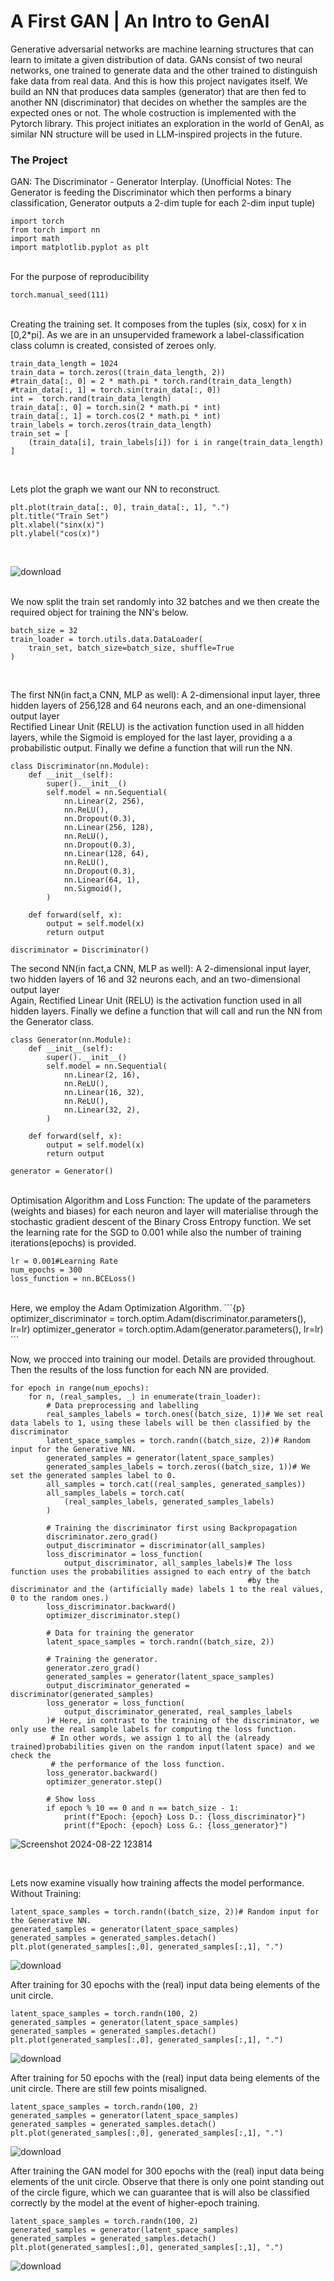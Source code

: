 # A First GAN | An Intro to GenAI
Generative adversarial networks are machine learning structures that can learn to imitate a given distribution of data.
GANs consist of two neural networks, one trained to generate data and the other trained to distinguish fake data from real data.
And this is how this project navigates itself. We build an NN that produces data samples (generator) that are then fed to another
NN (discriminator) that decides on whether the samples are the expected ones or not. The whole costruction is implemented with the Pytorch library.
This project initiates an exploration in the world of GenAI, as similar NN structure will be used in LLM-inspired projects in the future.


### The Project

GAN: The Discriminator - Generator Interplay. (Unofficial Notes: The Generator is feeding the Discriminator which then performs
a binary classification, Generator outputs a 2-dim tuple for each 2-dim input tuple)

```{p}
import torch
from torch import nn
import math
import matplotlib.pyplot as plt
```

<br/>
For the purpose of reproducibility

```{p}
torch.manual_seed(111)
```
<br/>
Creating the training set. It composes from the tuples (six, cosx) for x in [0,2*pi]. As we are in an unsupervided framework
a label-classification class column is created, consisted of zeroes only. 

```{p}
train_data_length = 1024
train_data = torch.zeros((train_data_length, 2))
#train_data[:, 0] = 2 * math.pi * torch.rand(train_data_length)
#train_data[:, 1] = torch.sin(train_data[:, 0])
int =  torch.rand(train_data_length)
train_data[:, 0] = torch.sin(2 * math.pi * int) 
train_data[:, 1] = torch.cos(2 * math.pi * int)
train_labels = torch.zeros(train_data_length)
train_set = [
    (train_data[i], train_labels[i]) for i in range(train_data_length)
]
```
<br/>

Lets plot the graph we want our NN to reconstruct.

```{p}
plt.plot(train_data[:, 0], train_data[:, 1], ".")
plt.title("Train Set")
plt.xlabel("sinx(x)")
plt.ylabel("cos(x)")
```
<br/>

![download](https://github.com/user-attachments/assets/e2e5bd88-3bd9-4ff5-84fc-2d58ecbc9a9d)

<br/>
We now split the train set randomly into 32 batches and we then create the required object for training the NN's below.

```{p}
batch_size = 32
train_loader = torch.utils.data.DataLoader(
    train_set, batch_size=batch_size, shuffle=True
)
```
<br/>

The first NN(in fact,a CNN, MLP as well): A 2-dimensional input layer, three hidden layers of 256,128 and 64 neurons each, and an one-dimensional output layer  
Rectified Linear Unit (RELU) is the activation function used in all hidden layers, while the Sigmoid is employed for the last layer, providing a 
a probabilistic output.
Finally we define a function that will run the NN.

```{p}
class Discriminator(nn.Module):
    def __init__(self):
        super().__init__()
        self.model = nn.Sequential(
            nn.Linear(2, 256),
            nn.ReLU(),
            nn.Dropout(0.3),
            nn.Linear(256, 128),
            nn.ReLU(),
            nn.Dropout(0.3),
            nn.Linear(128, 64),
            nn.ReLU(),
            nn.Dropout(0.3),
            nn.Linear(64, 1),
            nn.Sigmoid(),
        )

    def forward(self, x):
        output = self.model(x)
        return output

discriminator = Discriminator()
```



The second NN(in fact,a CNN, MLP as well): A 2-dimensional input layer, two hidden layers of 16 and 32 neurons each, and an two-dimensional output layer  
Again, Rectified Linear Unit (RELU) is the activation function used in all hidden layers.
Finally we define a function that will call and run the NN from the Generator class.

```{p}
class Generator(nn.Module):
    def __init__(self):
        super().__init__()
        self.model = nn.Sequential(
            nn.Linear(2, 16),
            nn.ReLU(),
            nn.Linear(16, 32),
            nn.ReLU(),
            nn.Linear(32, 2),
        )

    def forward(self, x):
        output = self.model(x)
        return output

generator = Generator()
```
<br/>
Optimisation Algorithm and Loss Function: The update of the parameters (weights and biases) for each neuron and layer will materialise
through the stochastic gradient descent of the Binary Cross Entropy function. We set the learning rate for the SGD to 0.001 while also
the number of training iterations(epochs) is provided.

```{p}
lr = 0.001#Learning Rate
num_epochs = 300
loss_function = nn.BCELoss()
```
<br/>
Here, we employ the Adam Optimization Algorithm.
```{p}
optimizer_discriminator = torch.optim.Adam(discriminator.parameters(), lr=lr)
optimizer_generator = torch.optim.Adam(generator.parameters(), lr=lr)
```
<br/>


Now, we procced into training our model. Details are provided throughout. Then the results of the loss function for each NN are provided.

```{p}
for epoch in range(num_epochs):
    for n, (real_samples, _) in enumerate(train_loader):
        # Data preprocessing and labelling
        real_samples_labels = torch.ones((batch_size, 1))# We set real data labels to 1, using these labels will be then classified by the discriminator
        latent_space_samples = torch.randn((batch_size, 2))# Random input for the Generative NN.
        generated_samples = generator(latent_space_samples)
        generated_samples_labels = torch.zeros((batch_size, 1))# We set the generated samples label to 0.
        all_samples = torch.cat((real_samples, generated_samples))
        all_samples_labels = torch.cat(
            (real_samples_labels, generated_samples_labels)
        )

        # Training the discriminator first using Backpropagation
        discriminator.zero_grad()
        output_discriminator = discriminator(all_samples)
        loss_discriminator = loss_function(
            output_discriminator, all_samples_labels)# The loss function uses the probabilities assigned to each entry of the batch 
                                                     #by the discriminator and the (artificially made) labels 1 to the real values, 0 to the random ones.)
        loss_discriminator.backward()
        optimizer_discriminator.step()

        # Data for training the generator
        latent_space_samples = torch.randn((batch_size, 2))

        # Training the generator.
        generator.zero_grad()
        generated_samples = generator(latent_space_samples)
        output_discriminator_generated = discriminator(generated_samples)
        loss_generator = loss_function(
            output_discriminator_generated, real_samples_labels
        )# Here, in contrast to the training of the discriminator, we only use the real sample labels for computing the loss function.
         # In other words, we assign 1 to all the (already trained)probabilities given on the random input(latent space) and we check the 
         # the performance of the loss function. 
        loss_generator.backward()
        optimizer_generator.step()

        # Show loss
        if epoch % 10 == 0 and n == batch_size - 1:
            print(f"Epoch: {epoch} Loss D.: {loss_discriminator}")
            print(f"Epoch: {epoch} Loss G.: {loss_generator}")
```
![Screenshot 2024-08-22 123814](https://github.com/user-attachments/assets/b0a5e2dc-ba9a-4491-8f03-44a1ee336fb0)

<br/>

Lets now examine visually how training affects the model performance. Without Training:

```{p}
latent_space_samples = torch.randn((batch_size, 2))# Random input for the Generative NN.
generated_samples = generator(latent_space_samples)
generated_samples = generated_samples.detach()
plt.plot(generated_samples[:,0], generated_samples[:,1], ".")
```
![download](https://github.com/user-attachments/assets/c7bb2b09-db47-4d97-a086-c20b0a27245f)

After training for 30 epochs with the (real) input data being elements of the unit circle.
```{p}
latent_space_samples = torch.randn(100, 2)
generated_samples = generator(latent_space_samples)
generated_samples = generated_samples.detach()
plt.plot(generated_samples[:,0], generated_samples[:,1], ".")
```
![download](https://github.com/user-attachments/assets/aaca7fb7-d29b-4fca-9031-0a3e51144223)

After training for 50 epochs with the (real) input data being elements of the unit circle. There are still few points misaligned.

```{p}
latent_space_samples = torch.randn(100, 2)
generated_samples = generator(latent_space_samples)
generated_samples = generated_samples.detach()
plt.plot(generated_samples[:,0], generated_samples[:,1], ".")
```
![download](https://github.com/user-attachments/assets/1544eea4-cd1b-44fc-ab63-4af6a6442a69)


After training the GAN model for 300 epochs with the (real) input data being elements of the unit circle.
Observe that there is only one point standing out of the circle figure, which we can guarantee that is will
also be classified correctly by the model at the event of higher-epoch training. 

```{p}
latent_space_samples = torch.randn(100, 2)
generated_samples = generator(latent_space_samples)
generated_samples = generated_samples.detach()
plt.plot(generated_samples[:,0], generated_samples[:,1], ".")
```
![download](https://github.com/user-attachments/assets/7696ad71-8dad-4dbc-8d4e-d677a43e1e10)



